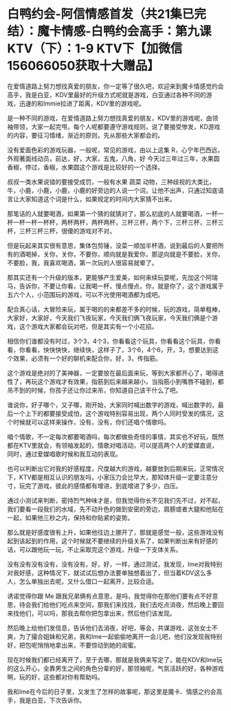 # 白鸭约会-阿信情感首发（共21集已完结）：魔卡情感-白鸭约会高手：第九课 KTV（下）：1-9 KTV下【加微信156066050获取十大赠品】

在爱情道路上努力想找真爱的朋友，你一定等了很久吧，欢迎来到魔卡情感觉约会高手，我是白亚，KDV里最好的升级方式呢就是游戏，白亚通过各种不同的游戏，迅速的和Immie拉进了距离，KDV里的游戏呢。

是一种不同的游戏，在爱情道路上努力想找真爱的朋友，KDV里的游戏呢，由领袖带领，大家一起完甩，每个人呢都要遵守游戏规则，说了要接受惨发，KD游戏的内容，要征习情绪，渐近的原则，先从那些大家都会的。

没有爱面色彩的游戏玩器，一般呢，常见的游戏，由以上这集 R，心宁年巴西远，外观著面线动员，前达，好，大家，五鬼，八角，好 今天过三年过三年，水果圆香椒，停过，香椒，水果圆这个游戏是比较好的一个选择。

叔叔一类水果说错的要接受成罚，一般有水果 蔬菜 动物，三种歧视的大类比，牛，小鹿，小鹿，小鹿，小鹿的好旁边的人说一个词，让他不出声，只通过知底语言让大家知道这个词是什么，如果规定的时间内大家猜不出来。

那笔话的人就要喝酒，如果第一个猜的就猜对了，那么初底的人就要喝酒，一杯一杯一杯一杯一杯杯，两杯两杯，两杯两杯，三杯三杯，两个下，三杯三杯，三杯三杯，三杯三杯三杯，很傻的游戏对不对。

但是玩起来其实很有意思，集体包剪锤，没菜一顺加半杯酒，说到最后的人要把所有的酒喝掉，关你，关你，不要你，顺向就是我爱你，那逆向就是不要脸，关你，不要脸，我，我喜欢喝酒，第一次玩的人很容易就晕了。

那其实还有一个升级的版本，更能够产生爱美，如何来续玩耍呢，先加这个阿瑞马，告诉你，不要让你看，让我喝一杯，慢点慢点，你，就是你了，这个游戏属于五六个人，小范围玩的游戏，可以不光使用喝酒都为成吧。

配合真心话，大冒险来玩，属于喝的的来都差不多的时候，玩的游戏，简单粗棒，大家好，大家好，今天我们飞夜玩家，今天我们俩飞夜玩家，今天我们俩是个游戏，这个游戏大家都会玩对吧，但是其实有一个小花招。

相信你们谁都没有时过，3个3，4个3，你看看这个玩具，你看看这个玩具，你看看，你看看，快快快快，继续快，这样子了，3个6，4个6，开，3，想要达到这个效果，必须有一个好的聊机来配合你，好，3，传指筋。

这个游戏是绝对的了美神器，一定要放在最后面来玩，等到大家都开心了，喝得进性了，再玩这个游戏才有效果，指筋到后来越来越小，当指筋小到嘴唇不碰到，都吊不到的时候，你孩子还让你过来吊，你知道自己该干什么了吧。

谁说你，好子哪个，又子哪，刚开始，大家同时喊出数字的游戏，喊出数字的，最后一个上下的都要接受成怕，这个游戏特别容易出现，两个人同时受发的情况，这个时候就可以这样来操作，没有，没有，你们还唱个情歌吗。

唱个情歌，不一定每次都要喝酒吗，每次都做些奇怪的事情，其实也不好玩，既然都在KTV里就会，有领袖发起的，情歌对唱活动，可以提高两个人的爱媒直说，同时，通过爱媒唱歌时候和我互动的表现。

也可以判断出它对我的好感程度，尺度越大的游戏，越要放到后期来玩，正常情况下，KTV都是相互认识的朋友吗，小家压力会比早大，那知体升级一定要注意分寸，玩完了游戏，彼此的感情都有增进，到底增进了多少，白压。

通过小测试来判断，密持烈气种味才是，但我觉得你长不见我们先不过，对不起，我们要看一段我们的水域，先不动升色的做到安密的旁边，肩膀或者大腿和他贴在一起，如果他三秒之内，保持和你贴紧的姿势。

那么就是好感度很有上升，如果他往边上挪开了，那就是感觉一般，这些游戏没有起到该起到的作用，这个时候就不要继续的升级关系了，如果判断出来有好感的话，可以跟他玩一玩，不止采取完这个游戏，升级一下支体关系。

没有没有没有没有，没有没有，好，好，一样，通过测试，我发现，Ime对我特别对我好感，这种情况下，就试试后想办法要单独想着出了，但当着KDV这么多人，怎么单独出去呢，又什么借口一起离开，比较合适。

诱诺觉得你跟 Me 跟我兄弟俩有点意思，是吗，我觉得你在那他们要有点不好意思，待会我们给他们吃点来空间，那我们来找找，我们去吃点消夜，然后晚上要回来找他们，可以吗，那我去帮你把包拿出来，然后他们该发现。

然后晚上给他们发信息，告诉他们去消夜，好吧，等会，共谋游戏，这张女士不爽，为了撮合姐妹和兄弟，我和Ime一起偷偷地离开一会儿吧，他们没发现我特别好，把包呢悄悄地拿出来，不要惊动到她的闺蜜。

现在时候我们都已经离开了，至于去哪，那就是我俩来写定了，能在KDV和Ime玩的这么开心，全靠男生之间的角色分辈的好，那领袖呢，气氛活跃的好，各种游戏啊，玩的好，这些都对你有帮助吗。

我和Ime在今后的日子里，又发生了怎样的故事呢，那这里是魔卡、情感之约会高手，我是白亚，下次告诉你。